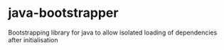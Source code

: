 # java-bootstrapper
Bootstrapping library for java to allow isolated loading of dependencies after initialisation
